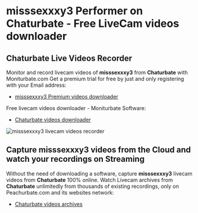 # misssexxxy3 Performer on Chaturbate - Free LiveCam videos downloader

## Chaturbate Live Videos Recorder

Monitor and record livecam videos of **misssexxxy3** from **Chaturbate** with Moniturbate.com
Get a premium trial for free by just and only registering with your Email address:
* [misssexxxy3 Premium videos downloader](https://moniturbate.com/request-demo-licence-key.html)

Free livecam videos downloader - Moniturbate Software:
* [Chaturbate videos downloader](https://moniturbate.com/moniturbate-download-software.html)

![misssexxxy3 livecam videos recorder](https://peachurnet.com/templates/moniturbate-software.png)


## Capture misssexxxy3 videos from the Cloud and watch your recordings on Streaming

Without the need of downloading a software, capture **misssexxxy3** livecam videos from **Chaturbate** 100% online.
Watch Livecam archives from **Chaturbate** unlimitedly from thousands of existing recordings, only on Peachurbate.com and its websites network:
* [Chaturbate videos archives](https://peachurnet.com/)